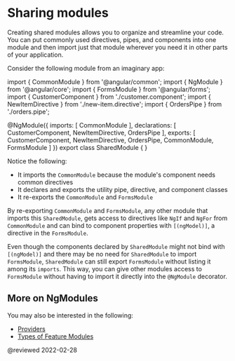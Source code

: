 # Sharing modules

Creating shared modules allows you to organize and streamline your code.
You can put commonly used directives, pipes, and components into one module and then import just that module wherever you need it in other parts of your application.

Consider the following module from an imaginary app:

<code-example format="typescript" language="typescript">

import { CommonModule } from '&commat;angular/common';
import { NgModule } from '&commat;angular/core';
import { FormsModule } from '&commat;angular/forms';
import { CustomerComponent } from './customer.component';
import { NewItemDirective } from './new-item.directive';
import { OrdersPipe } from './orders.pipe';

&commat;NgModule({
 imports:      [ CommonModule ],
 declarations: [ CustomerComponent, NewItemDirective, OrdersPipe ],
 exports:      [ CustomerComponent, NewItemDirective, OrdersPipe,
  CommonModule, FormsModule ]
})
export class SharedModule { }

</code-example>

Notice the following:

*   It imports the `CommonModule` because the module's component needs common directives
*   It declares and exports the utility pipe, directive, and component classes
*   It re-exports the `CommonModule` and `FormsModule`

By re-exporting `CommonModule` and `FormsModule`, any other module that imports this `SharedModule`, gets access to directives like `NgIf` and `NgFor` from `CommonModule` and can bind to component properties with `[(ngModel)]`, a directive in the `FormsModule`.

Even though the components declared by `SharedModule` might not bind with `[(ngModel)]` and there may be no need for `SharedModule` to import `FormsModule`, `SharedModule` can still export `FormsModule` without listing it among its `imports`.
This way, you can give other modules access to `FormsModule` without having to import it directly into the `@NgModule` decorator.

## More on NgModules

You may also be interested in the following:

*   [Providers](guide/providers)
*   [Types of Feature Modules](guide/module-types)

<!-- links -->

<!-- external links -->

<!-- end links -->

@reviewed 2022-02-28
